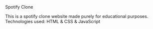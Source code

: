 Spotify Clone

This is a spotify clone website made purely for educational purposes.
Technologies used: HTML & CSS & JavaScript
